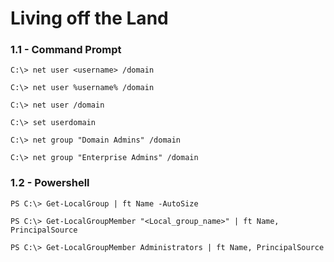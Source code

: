 # Living off the Land

### 1.1 - Command Prompt

`C:\> net user <username> /domain`

`C:\> net user %username% /domain`

`C:\> net user /domain`

`C:\> set userdomain`

`C:\> net group "Domain Admins" /domain`

`C:\> net group "Enterprise Admins" /domain`

### 1.2 - Powershell

`PS C:\> Get-LocalGroup | ft Name -AutoSize`

```
PS C:\> Get-LocalGroupMember "<Local_group_name>" | ft Name, PrincipalSource

PS C:\> Get-LocalGroupMember Administrators | ft Name, PrincipalSource
```
